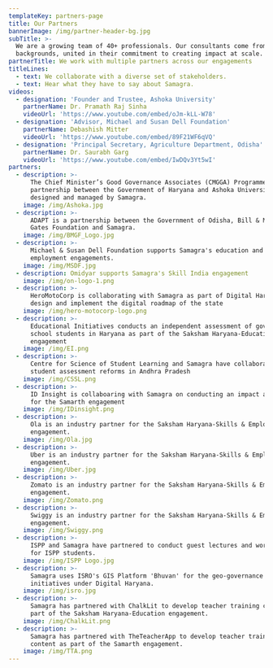 ```yaml
---
templateKey: partners-page
title: Our Partners
bannerImage: /img/partner-header-bg.jpg
subTitle: >-
  We are a growing team of 40+ professionals. Our consultants come from diverse
  backgrounds, united in their commitment to creating impact at scale.
partnerTitle: We work with multiple partners across our engagements
titleLines:
  - text: We collaborate with a diverse set of stakeholders.
  - text: Hear what they have to say about Samagra.
videos:
  - designation: 'Founder and Trustee, Ashoka University'
    partnerName: Dr. Pramath Raj Sinha
    videoUrl: 'https://www.youtube.com/embed/oJm-kLL-W78'
  - designation: 'Advisor, Michael and Susan Dell Foundation'
    partnerName: Debashish Mitter
    videoUrl: 'https://www.youtube.com/embed/89F21WF6qVQ'
  - designation: 'Principal Secretary, Agriculture Department, Odisha'
    partnerName: Dr. Saurabh Garg
    videoUrl: 'https://www.youtube.com/embed/IwDQv3Yt5wI'
partners:
  - description: >-
      The Chief Minister’s Good Governance Associates (CMGGA) Programme is a
      partnership between the Government of Haryana and Ashoka University,
      designed and managed by Samagra.
    image: /img/Ashoka.jpg
  - description: >-
      ADAPT is a partnership between the Government of Odisha, Bill & Melinda
      Gates Foundation and Samagra.
    image: /img/BMGF_Logo.jpg
  - description: >-
      Michael & Susan Dell Foundation supports Samagra's education and
      employment engagements.
    image: /img/MSDF.jpg
  - description: Omidyar supports Samagra's Skill India engagement
    image: /img/on-logo-1.png
  - description: >-
      HeroMotoCorp is collaborating with Samagra as part of Digital Haryana to
      design and implement the digital roadmap of the state
    image: /img/hero-motocorp-logo.png
  - description: >-
      Educational Initiatives conducts an independent assessment of government
      school students in Haryana as part of the Saksham Haryana-Education
      engagement
    image: /img/EI.png
  - description: >-
      Centre for Science of Student Learning and Samagra have collaborated on
      student assessment reforms in Andhra Pradesh
    image: /img/CSSL.png
  - description: >-
      ID Insight is collaboaring with Samagra on conducting an impact assessment
      for the Samarth engagement
    image: /img/IDinsight.png
  - description: >-
      Ola is an industry partner for the Saksham Haryana-Skills & Employment
      engagement.
    image: /img/Ola.jpg
  - description: >-
      Uber is an industry partner for the Saksham Haryana-Skills & Employment
      engagement.
    image: /img/Uber.jpg
  - description: >-
      Zomato is an industry partner for the Saksham Haryana-Skills & Employment
      engagement.
    image: /img/Zomato.png
  - description: >-
      Swiggy is an industry partner for the Saksham Haryana-Skills & Employment
      engagement.
    image: /img/Swiggy.png
  - description: >-
      ISPP and Samagra have partnered to conduct guest lectures and workshops
      for ISPP students.
    image: /img/ISPP Logo.jpg
  - description: >-
      Samagra uses ISRO's GIS Platform 'Bhuvan' for the geo-governance
      initiatives under Digital Haryana.
    image: /img/isro.jpg
  - description: >-
      Samagra has partnered with ChalkLit to develop teacher training content as
      part of the Saksham Haryana-Education engagement.
    image: /img/ChalkLit.png
  - description: >-
      Samagra has partnered with TheTeacherApp to develop teacher training
      content as part of the Samarth engagement.
    image: /img/TTA.png
---
```



